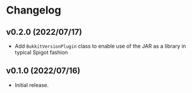 Changelog
=========

v0.2.0 (2022/07/17)
-------------------

* Add `BukkitVersionPlugin` class to enable use of the JAR
  as a library in typical Spigot fashion

v0.1.0 (2022/07/16)
-------------------

* Initial release.
